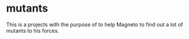# mutants
This is a projects with the purpose of to help Magneto to find out a lot of mutants to his forces.
